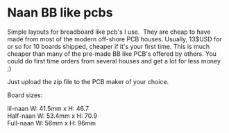 # Naan BB like pcbs

Simple layouts for breadboard like pcb's I use.  They are cheap to have made from most of the modern off-shore PCB houses. 
Usually, 13$USD for or so for 10 boards shipped, cheaper if it's your first time. This is much cheaper than many of the pre-made BB like PCB's offered by others. You could do first time orders from several houses and get a lot for less money ;)

Just upload the zip file to the PCB maker of your choice.

Board sizes:

lil-naan   W: 41.5mm x H: 46.7 </br>
Half-naan  W: 53.4mm x H: 70.9 </br>
Full-naan  W: 56mm   x H: 96mm </br>


